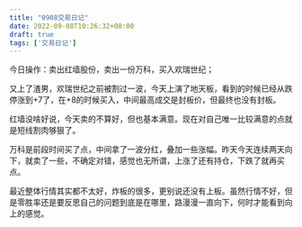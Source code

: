 ```yaml
---
title: "0908交易日记"
date: 2022-09-08T10:26:32+08:00
draft: true
tags: ['交易日记']
---
```


今日操作：卖出红墙股份，卖出一份万科，买入欢瑞世纪；

又上了渣男，欢瑞世纪之前被割过一波，今天上演了地天板，看到的时候已经从跌停涨到+7了，在+8的时候买入，中间最高成交是封板价，但最终也没有封板。

红墙没啥好说，今天卖的不算好，但也基本满意。现在对自己唯一比较满意的点就是短线割肉够狠了。

万科是前段时间买了点，中间拿了一波分红，叠加一些涨幅。昨天今天连续两天向下，就卖了一些，不确定对错，感觉也无所谓，上涨了还有持仓，下跌了就再买点。

最近整体行情其实都不太好，炸板的很多，更别说还没有上板。虽然行情不好，但是零胜率还是要反思自己的问题到底是在哪里，路漫漫一直向下，何时才能看到向上的感觉。